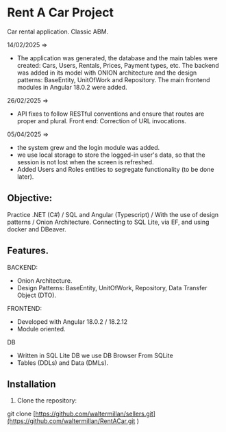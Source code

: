 # Rent A Car Project
Car rental application. Classic ABM.

14/02/2025 =>

- The application was generated, the database and the main tables were created: Cars, Users, Rentals, Prices, Payment types, etc.
The backend was added in its model with ONION architecture and the design patterns: BaseEntity, UnitOfWork and Repository.
The main frontend modules in Angular 18.0.2 were added.

26/02/2025 =>

- API fixes to follow RESTful conventions and ensure that routes are proper and plural. Front end: Correction of URL invocations.

05/04/2025 => 

- the system grew and the login module was added.
- we use local storage to store the logged-in user's data, so that the session is not lost when the screen is refreshed.
- Added Users and Roles entities to segregate functionality (to be done later).

## Objective:

Practice .NET (C#) / SQL and Angular (Typescript) / With the use of design patterns / Onion Architecture.
Connecting to SQL Lite, via EF, and using docker and DBeaver.

## Features.

BACKEND:
- Onion Architecture.
- Design Patterns: BaseEntity, UnitOfWork, Repository, Data Transfer Object (DTO).

FRONTEND:
- Developed with Angular 18.0.2 / 18.2.12
- Module oriented.

DB
- Written in SQL Lite DB we use DB Browser From SQLite
- Tables (DDLs) and Data (DMLs).

## Installation

1. Clone the repository:

git clone [https://github.com/waltermillan/sellers.git](https://github.com/waltermillan/RentACar.git )

